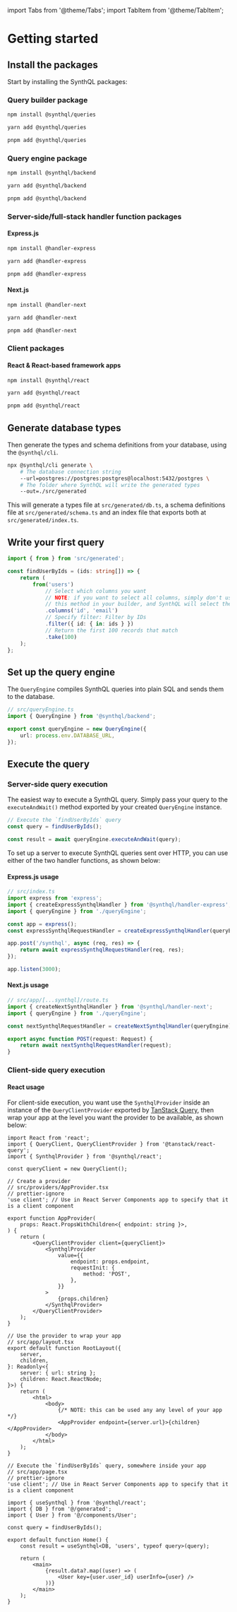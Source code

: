 ---
---

import Tabs from '@theme/Tabs';
import TabItem from '@theme/TabItem';

# Getting started

## Install the packages

Start by installing the SynthQL packages:

### Query builder package

<Tabs>
<TabItem value="npm" label="npm">

```bash
npm install @synthql/queries
```

</TabItem>
  
<TabItem value="yarn" label="yarn">

```bash
yarn add @synthql/queries
```

</TabItem>

<TabItem value="pnpm" label="pnpm">

```bash
pnpm add @synthql/queries
```

</TabItem>
</Tabs>

### Query engine package

<Tabs>
<TabItem value="npm" label="npm">

```bash
npm install @synthql/backend
```

</TabItem>
  
<TabItem value="yarn" label="yarn">

```bash
yarn add @synthql/backend
```

</TabItem>

<TabItem value="pnpm" label="pnpm">

```bash
pnpm add @synthql/backend
```

</TabItem>
</Tabs>

### Server-side/full-stack handler function packages

#### Express.js

<Tabs>
<TabItem value="npm" label="npm">

```bash
npm install @handler-express
```

</TabItem>
  
<TabItem value="yarn" label="yarn">

```bash
yarn add @handler-express
```

</TabItem>

<TabItem value="pnpm" label="pnpm">

```bash
pnpm add @handler-express
```

</TabItem>
</Tabs>

#### Next.js

<Tabs>
<TabItem value="npm" label="npm">

```bash
npm install @handler-next
```

</TabItem>
  
<TabItem value="yarn" label="yarn">

```bash
yarn add @handler-next
```

</TabItem>

<TabItem value="pnpm" label="pnpm">

```bash
pnpm add @handler-next
```

</TabItem>
</Tabs>

### Client packages

#### React & React-based framework apps

<Tabs>
<TabItem value="npm" label="npm">

```bash
npm install @synthql/react
```

</TabItem>
  
<TabItem value="yarn" label="yarn">

```bash
yarn add @synthql/react
```

</TabItem>

<TabItem value="pnpm" label="pnpm">

```bash
pnpm add @synthql/react
```

</TabItem>
</Tabs>

## Generate database types

Then generate the types and schema definitions from your database, using the `@synthql/cli`.

```bash
npx @synthql/cli generate \
    # The database connection string
    --url=postgres://postgres:postgres@localhost:5432/postgres \
    # The folder where SynthQL will write the generated types
    --out=./src/generated
```

This will generate a types file at `src/generated/db.ts`, a schema definitions file at `src/generated/schema.ts` and an index file that exports both at `src/generated/index.ts`.

## Write your first query

```ts
import { from } from 'src/generated';

const findUserByIds = (ids: string[]) => {
    return (
        from('users')
            // Select which columns you want
            // NOTE: if you want to select all columns, simply don't use
            // this method in your builder, and SynthQL will select them internally
            .columns('id', 'email')
            // Specify filter: Filter by IDs
            .filter({ id: { in: ids } })
            // Return the first 100 records that match
            .take(100)
    );
};
```

## Set up the query engine

The `QueryEngine` compiles SynthQL queries into plain SQL and sends them to the database.

```ts
// src/queryEngine.ts
import { QueryEngine } from '@synthql/backend';

export const queryEngine = new QueryEngine({
    url: process.env.DATABASE_URL,
});
```

## Execute the query

### Server-side query execution

The easiest way to execute a SynthQL query. Simply pass your query to the `executeAndWait()` method exported by your created `QueryEngine` instance.

```ts
// Execute the `findUserByIds` query
const query = findUserByIds();

const result = await queryEngine.executeAndWait(query);
```

To set up a server to execute SynthQL queries sent over HTTP, you can use either of the two handler functions, as shown below:

#### Express.js usage

```ts
// src/index.ts
import express from 'express';
import { createExpressSynthqlHandler } from '@synthql/handler-express';
import { queryEngine } from './queryEngine';

const app = express();
const expressSynthqlRequestHandler = createExpressSynthqlHandler(queryEngine);

app.post('/synthql', async (req, res) => {
    return await expressSynthqlRequestHandler(req, res);
});

app.listen(3000);
```

#### Next.js usage

```ts
// src/app/[...synthql]/route.ts
import { createNextSynthqlHandler } from '@synthql/handler-next';
import { queryEngine } from './queryEngine';

const nextSynthqlRequestHandler = createNextSynthqlHandler(queryEngine);

export async function POST(request: Request) {
    return await nextSynthqlRequestHandler(request);
}
```

### Client-side query execution

#### React usage

For client-side execution, you want use the `SynthqlProvider` inside an instance of the `QueryClientProvider` exported by [TanStack Query](https://tanstack.com/query/latest/docs/framework/react/installation), then wrap your app at the level you want the provider to be available, as shown below:

```tsx
import React from 'react';
import { QueryClient, QueryClientProvider } from '@tanstack/react-query';
import { SynthqlProvider } from '@synthql/react';

const queryClient = new QueryClient();

// Create a provider
// src/providers/AppProvider.tsx
// prettier-ignore
'use client'; // Use in React Server Components app to specify that it is a client component

export function AppProvider(
    props: React.PropsWithChildren<{ endpoint: string }>,
) {
    return (
        <QueryClientProvider client={queryClient}>
            <SynthqlProvider
                value={{
                    endpoint: props.endpoint,
                    requestInit: {
                        method: 'POST',
                    },
                }}
            >
                {props.children}
            </SynthqlProvider>
        </QueryClientProvider>
    );
}

// Use the provider to wrap your app
// src/app/layout.tsx
export default function RootLayout({
    server,
    children,
}: Readonly<{
    server: { url: string };
    children: React.ReactNode;
}>) {
    return (
        <html>
            <body>
                {/* NOTE: this can be used any any level of your app */}
                <AppProvider endpoint={server.url}>{children}</AppProvider>
            </body>
        </html>
    );
}

// Execute the `findUserByIds` query, somewhere inside your app
// src/app/page.tsx
// prettier-ignore
'use client'; // Use in React Server Components app to specify that it is a client component

import { useSynthql } from '@synthql/react';
import { DB } from '@/generated';
import { User } from '@/components/User';

const query = findUserByIds();

export default function Home() {
    const result = useSynthql<DB, 'users', typeof query>(query);

    return (
        <main>
            {result.data?.map((user) => (
                <User key={user.user_id} userInfo={user} />
            ))}
        </main>
    );
}
```

